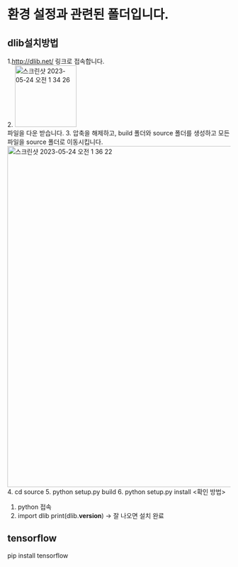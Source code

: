 # 환경 설정과 관련된 폴더입니다. 

## dlib설치방법
1.http://dlib.net/ 링크로 접속합니다.
<br/>
2. <img width="139" alt="스크린샷 2023-05-24 오전 1 34 26" src="https://github.com/kookmin-sw/capstone-2023-31/assets/66404477/e1df570e-b541-46ff-af9f-3b4b8dedcca8"><br>
파일을 다운 받습니다.
3. 압축을 해제하고, build 폴더와 source 폴더를 생성하고
모든 파일을 source 폴더로 이동시킵니다. <br>
<img width="770" alt="스크린샷 2023-05-24 오전 1 36 22" src="https://github.com/kookmin-sw/capstone-2023-31/assets/66404477/f1a1bb36-90b6-488e-b8e8-cd48319138f8">
<br>
4. cd source
5. python setup.py build
6. python setup.py install
<확인 방법><br>
1. python 접속
2. import dlib
print(dlib.__version__)  -> 잘 나오면 설치 완료


## tensorflow

  pip install tensorflow
  
  
